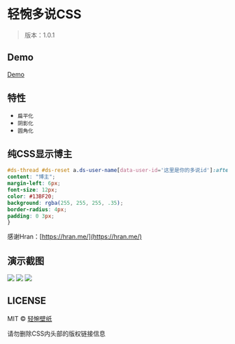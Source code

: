 # 轻惋多说CSS
> 版本：1.0.1

## Demo
[Demo](https://bizhi.chainwon.com/?pn=19)

## 特性

+ `扁平化`
+ `阴影化`
+ `圆角化`

## 纯CSS显示博主

```CSS
#ds-thread #ds-reset a.ds-user-name[data-user-id='这里是你的多说id']:after {
content: "博主";
margin-left: 6px;
font-size: 12px;
color: #13BF20;
background: rgba(255, 255, 255, .35);
border-radius: 4px;
padding: 0 3px;
}
```

感谢Hran：[https://hran.me/](https://hran.me/)

## 演示截图
<img src="https://raw.githubusercontent.com/chainwon/duoshuo/gh-pages/1.jpg">

<img src="https://raw.githubusercontent.com/chainwon/duoshuo/gh-pages/2.jpg">

<img src="https://raw.githubusercontent.com/chainwon/duoshuo/gh-pages/QQ%E6%88%AA%E5%9B%BE20160621184007.png">

## LICENSE

MIT © [轻惋壁纸](https://bizhi.chainwon.com)

请勿删除CSS内头部的版权链接信息
